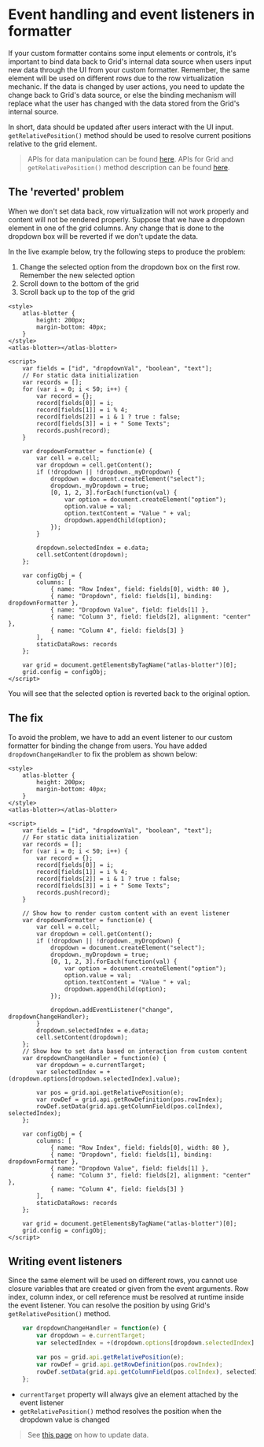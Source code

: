 # Event handling and event listeners in formatter

If your custom formatter contains some input elements or controls, it's important to bind data back to Grid's internal data source when users input new data through the UI from your custom formatter. Remember, the same element will be used on different rows due to the row virtualization mechanic. If the data is changed by user actions, you need to update the change back to Grid's data source, or else the binding mechanism will replace what the user has changed with the data stored from the Grid's internal source. 

In short, data should be updated after users interact with the UI input. `getRelativePosition()` method should be used to resolve current positions relative to the grid element.

> APIs for data manipulation can be found [here](../data/update.md). APIs for Grid and `getRelativePosition()` method description can be found [here](../apis/rt_grid/Grid.md).

## The 'reverted' problem

When we don't set data back, row virtualization will not work properly and content will not be rendered properly. Suppose that we have a dropdown element in one of the grid columns. Any change that is done to the dropdown box will be reverted if we don't update the data.

In the live example below, try the following steps to produce the problem:
1. Change the selected option from the dropdown box on the first row. Remember the new selected option
2. Scroll down to the bottom of the grid
3. Scroll back up to the top of the grid

```live
<style>
	atlas-blotter {
		height: 200px;
		margin-bottom: 40px;
	}
</style>
<atlas-blotter></atlas-blotter>

<script>
	var fields = ["id", "dropdownVal", "boolean", "text"];
	// For static data initialization
	var records = [];
	for (var i = 0; i < 50; i++) {
		var record = {};
		record[fields[0]] = i;
		record[fields[1]] = i % 4; 
		record[fields[2]] = i & 1 ? true : false;
		record[fields[3]] = i + " Some Texts";
		records.push(record);
	}

	var dropdownFormatter = function(e) {
		var cell = e.cell;
		var dropdown = cell.getContent();
		if (!dropdown || !dropdown._myDropdown) {
			dropdown = document.createElement("select");
			dropdown._myDropdown = true;
			[0, 1, 2, 3].forEach(function(val) {
				var option = document.createElement("option");
				option.value = val;
				option.textContent = "Value " + val;
				dropdown.appendChild(option);
			});
		}
		
		dropdown.selectedIndex = e.data;
		cell.setContent(dropdown);
	};

	var configObj = {
		columns: [
			{ name: "Row Index", field: fields[0], width: 80 },
			{ name: "Dropdown", field: fields[1], binding: dropdownFormatter },
			{ name: "Dropdown Value", field: fields[1] },
			{ name: "Column 3", field: fields[2], alignment: "center" },
			{ name: "Column 4", field: fields[3] }
		],
		staticDataRows: records
	};

	var grid = document.getElementsByTagName("atlas-blotter")[0];
	grid.config = configObj;
</script>
```

You will see that the selected option is reverted back to the original option.

## The fix

To avoid the problem, we have to add an event listener to our custom formatter for binding the change from users. You have added `dropdownChangeHandler` to fix the problem as shown below:

```live
<style>
	atlas-blotter {
		height: 200px;
		margin-bottom: 40px;
	}
</style>
<atlas-blotter></atlas-blotter>

<script>
	var fields = ["id", "dropdownVal", "boolean", "text"];
	// For static data initialization
	var records = [];
	for (var i = 0; i < 50; i++) {
		var record = {};
		record[fields[0]] = i;
		record[fields[1]] = i % 4; 
		record[fields[2]] = i & 1 ? true : false;
		record[fields[3]] = i + " Some Texts";
		records.push(record);
	}

	// Show how to render custom content with an event listener
	var dropdownFormatter = function(e) {
		var cell = e.cell;
		var dropdown = cell.getContent();
		if (!dropdown || !dropdown._myDropdown) {
			dropdown = document.createElement("select");
			dropdown._myDropdown = true;
			[0, 1, 2, 3].forEach(function(val) {
				var option = document.createElement("option");
				option.value = val;
				option.textContent = "Value " + val;
				dropdown.appendChild(option);
			});
			
			dropdown.addEventListener("change", dropdownChangeHandler);
		}
		dropdown.selectedIndex = e.data;
		cell.setContent(dropdown);
	};
	// Show how to set data based on interaction from custom content
	var dropdownChangeHandler = function(e) {
		var dropdown = e.currentTarget;
		var selectedIndex = +(dropdown.options[dropdown.selectedIndex].value);

		var pos = grid.api.getRelativePosition(e);
		var rowDef = grid.api.getRowDefinition(pos.rowIndex);
		rowDef.setData(grid.api.getColumnField(pos.colIndex), selectedIndex);
	};

	var configObj = {
		columns: [
			{ name: "Row Index", field: fields[0], width: 80 },
			{ name: "Dropdown", field: fields[1], binding: dropdownFormatter },
			{ name: "Dropdown Value", field: fields[1] },
			{ name: "Column 3", field: fields[2], alignment: "center" },
			{ name: "Column 4", field: fields[3] }
		],
		staticDataRows: records
	};

	var grid = document.getElementsByTagName("atlas-blotter")[0];
	grid.config = configObj;
</script>
```

## Writing event listeners

Since the same element will be used on different rows, you cannot use closure variables that are created or given from the event arguments. Row index, column index, or cell reference must be resolved at runtime inside the event listener. You can resolve the position by using Grid's `getRelativePosition()` method.

```js
	var dropdownChangeHandler = function(e) {
		var dropdown = e.currentTarget;
		var selectedIndex = +(dropdown.options[dropdown.selectedIndex].value);

		var pos = grid.api.getRelativePosition(e);
		var rowDef = grid.api.getRowDefinition(pos.rowIndex);
		rowDef.setData(grid.api.getColumnField(pos.colIndex), selectedIndex);
	};
```

* `currentTarget` property will always give an element attached by the event listener
* `getRelativePosition()` method resolves the position when the dropdown value is changed

> See [this page](../data/update.md) on how to update data.